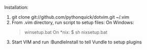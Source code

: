 Installation:

1.   git clone git://github.com/pythonquick/dotvim.git ~/.vim
2.   From .vim directory, run script to setup files:
     On Windows:
     > winsetup.bat
     On *nix:
     $ sh nixsetup.bat
3.   Start VIM and run :BundleInstall to tell Vundle to setup plugins
